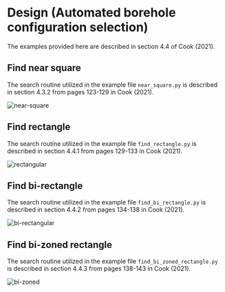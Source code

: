 # Design (Automated borehole configuration selection)

The examples provided here are described in section 4.4 of Cook (2021).

## Find near square

The search routine utilized in the example file `near_square.py` is described 
in section 4.3.2 from pages 123-129 in Cook (2021). 

![near-square](../../../images/near-square.png)

## Find rectangle

The search routine utilized in the example file `find_rectangle.py` is 
described in section 4.4.1 from pages 129-133 in Cook (2021). 

![rectangular](../../../images/rectangular.png)

## Find bi-rectangle

The search routine utilized in the example file `find_bi_rectangle.py` is 
described in section 4.4.2 from pages 134-138 in Cook (2021).

![bi-rectangular](../../../images/bi-rectangular.png)

## Find bi-zoned rectangle

The search routine utilized in the example file `find_bi_zoned_rectangle.py`
is described in section 4.4.3 from pages 138-143 in Cook (2021).

![bi-zoned](../../../images/bi-zoned.png)
